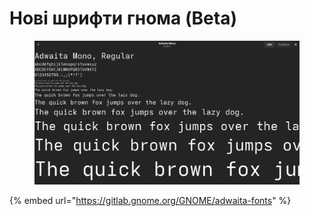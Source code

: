 # Нові шрифти гнома (Beta)

<figure><img src="../../.gitbook/assets/image.png" alt=""><figcaption></figcaption></figure>

{% embed url="https://gitlab.gnome.org/GNOME/adwaita-fonts" %}
